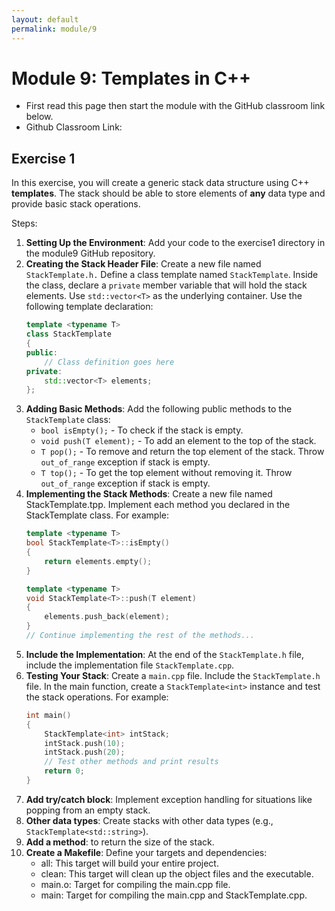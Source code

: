 ```yaml
---
layout: default
permalink: module/9
---
```


# Module 9: Templates in C++

* First read this page then start the module with the GitHub classroom link below.
* Github Classroom Link: []()


## Exercise 1

In this exercise, you will create a generic stack data structure using C++ __templates__. The stack should be able to store elements of __any__ data type and provide basic stack operations.

Steps:

1. __Setting Up the Environment__: Add your code to the exercise1 directory in the module9 GitHub repository. 
2. __Creating the Stack Header File__: Create a new file named `StackTemplate.h.` Define a class template named `StackTemplate`. Inside the class, declare a `private` member variable that will hold the stack elements. Use `std::vector<T>` as the underlying container. Use the following template declaration:
    ```c++
    template <typename T>
    class StackTemplate 
    {
    public:
        // Class definition goes here
    private:
        std::vector<T> elements;
    };
    ```
3. __Adding Basic Methods__: Add the following public methods to the `StackTemplate` class:
    * `bool isEmpty();` - To check if the stack is empty.
    * `void push(T element);` - To add an element to the top of the stack.
    * `T pop();` - To remove and return the top element of the stack. Throw `out_of_range` exception if stack is empty. 
    * `T top();` - To get the top element without removing it. Throw `out_of_range` exception if stack is empty.
4. __Implementing the Stack Methods__: Create a new file named StackTemplate.tpp. Implement each method you declared in the StackTemplate class. For example:
    ```c++
    template <typename T>
    bool StackTemplate<T>::isEmpty()  
    {
        return elements.empty();
    }

    template <typename T>
    void StackTemplate<T>::push(T element) 
    {
        elements.push_back(element);
    }
    // Continue implementing the rest of the methods...
    ```
5. __Include the Implementation__: At the end of the `StackTemplate.h` file, include the implementation file `StackTemplate.cpp`.
6. __Testing Your Stack__: Create a `main.cpp` file. Include the `StackTemplate.h` file. In the main function, create a `StackTemplate<int>` instance and test the stack operations. For example:
    ```c++
    int main() 
    {
        StackTemplate<int> intStack;
        intStack.push(10);
        intStack.push(20);
        // Test other methods and print results
        return 0;
    }
    ```
7. __Add try/catch block__: Implement exception handling for situations like popping from an empty stack.
8. __Other data types__: Create stacks with other data types (e.g., `StackTemplate<std::string>`).
9. __Add a method__: to return the size of the stack.
10. __Create a Makefile__: Define your targets and dependencies:
    * all: This target will build your entire project.
    * clean: This target will clean up the object files and the executable.
    * main.o: Target for compiling the main.cpp file.
    * main: Target for compiling the main.cpp and StackTemplate.cpp.

